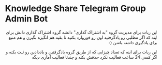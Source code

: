 # Knowledge Share Telegram Group Admin Bot

<div dir="rtl">
این ربات برای مدیریت گروه "به اشتراک گذاری" دانشه
گروه اشتراک گذاری دانش برای اینه که اگر مطلبی رو یادگرفتید اون رو فوروارد بکنید تا بقیه هم انگیزه بگیرن و هم منبع برای یادگیری داشته باشن :)

این ربات برای اینه که تعداد چیزایی که از طریق گروه یادگرفتین و یاددادین رو ثبت بکنه و اگر کسی 24 ساعت فعالیت نکرد حذفش بکنه و چندتا فعالیت آماری دیگه

</div>
